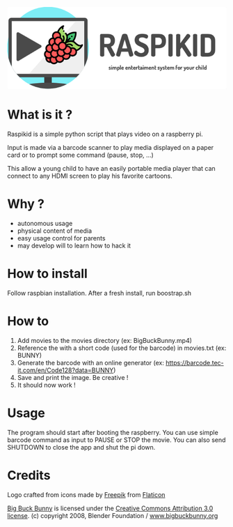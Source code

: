 
![raspikid](https://raw.githubusercontent.com/victorcerutti/raspikid/master/raspikid.png)

# What is it ?
Raspikid is a simple python script that plays video on a raspberry pi.

Input is made via a barcode scanner to play media displayed on a paper card or to prompt some command (pause, stop, …)

This allow a young child to have an easily portable media player that can connect to any HDMI screen to play his favorite cartoons.

# Why ?
- autonomous usage
- physical content of media
- easy usage control for parents
- may develop will to learn how to hack it

# How to install
Follow raspbian installation.
After a fresh install, run boostrap.sh

# How to
1. Add movies to the movies directory (ex: BigBuckBunny.mp4)
2. Reference the with a short code (used for the barcode) in movies.txt (ex: BUNNY)
3. Generate the barcode with an online generator (ex: https://barcode.tec-it.com/en/Code128?data=BUNNY)
4. Save and print the image. Be creative !
5. It should now work !

# Usage
The program should start after booting the raspberry.
You can use simple barcode command as input to PAUSE or STOP the movie.
You can also send SHUTDOWN to close the app and shut the pi down.

# Credits

Logo crafted from icons made by [Freepik](http://www.freepik.com) from [Flaticon](https://www.flaticon.com)

[Big Buck Bunny](https://peach.blender.org/) is licensed under the
[Creative Commons Attribution 3.0 license](http://creativecommons.org/licenses/by/3.0/).
(c) copyright 2008, Blender Foundation / www.bigbuckbunny.org

